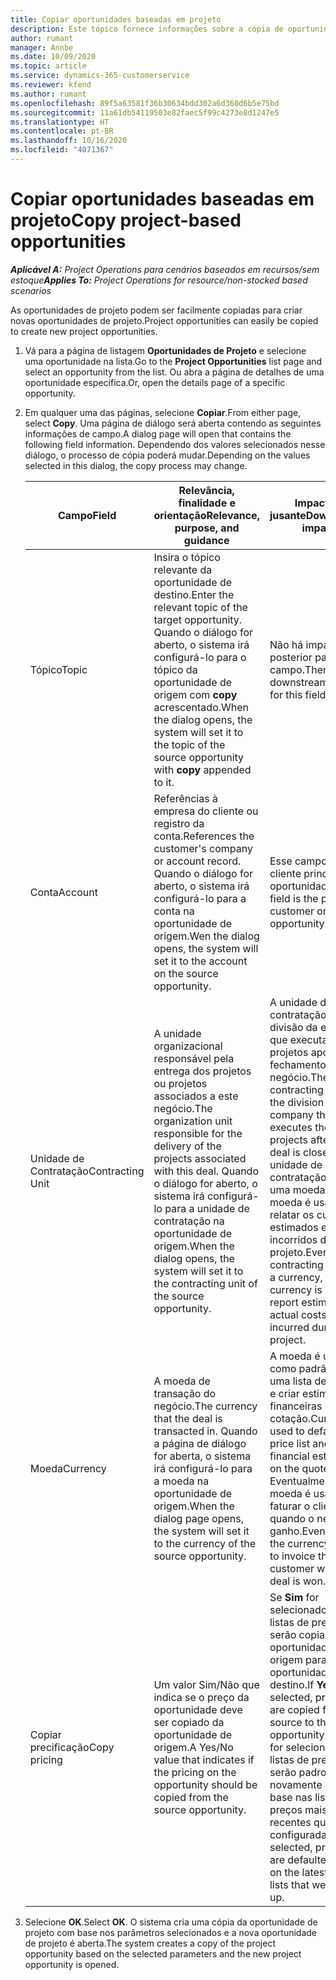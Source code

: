 ```yaml
---
title: Copiar oportunidades baseadas em projeto
description: Este tópico fornece informações sobre a cópia de oportunidades com base em projeto no Project Operations.
author: rumant
manager: Annbe
ms.date: 10/09/2020
ms.topic: article
ms.service: dynamics-365-customerservice
ms.reviewer: kfend
ms.author: rumant
ms.openlocfilehash: 89f5a63581f36b30634bdd302a6d360d6b5e75bd
ms.sourcegitcommit: 11a61db54119503e82faec5f99c4273e8d1247e5
ms.translationtype: HT
ms.contentlocale: pt-BR
ms.lasthandoff: 10/16/2020
ms.locfileid: "4071367"
---
```

# <a name="copy-project-based-opportunities"></a><span data-ttu-id="9d802-103">Copiar oportunidades baseadas em projeto</span><span class="sxs-lookup"><span data-stu-id="9d802-103">Copy project-based opportunities</span></span>

<span data-ttu-id="9d802-104">_**Aplicável A:** Project Operations para cenários baseados em recursos/sem estoque_</span><span class="sxs-lookup"><span data-stu-id="9d802-104">_**Applies To:** Project Operations for resource/non-stocked based scenarios_</span></span>


<span data-ttu-id="9d802-105">As oportunidades de projeto podem ser facilmente copiadas para criar novas oportunidades de projeto.</span><span class="sxs-lookup"><span data-stu-id="9d802-105">Project opportunities can easily be copied to create new project opportunities.</span></span> 

1. <span data-ttu-id="9d802-106">Vá para a página de listagem **Oportunidades de Projeto** e selecione uma oportunidade na lista.</span><span class="sxs-lookup"><span data-stu-id="9d802-106">Go to the **Project Opportunities** list page and select an opportunity from the list.</span></span> <span data-ttu-id="9d802-107">Ou abra a página de detalhes de uma oportunidade específica.</span><span class="sxs-lookup"><span data-stu-id="9d802-107">Or, open the details page of a specific opportunity.</span></span> 
2. <span data-ttu-id="9d802-108">Em qualquer uma das páginas, selecione **Copiar**.</span><span class="sxs-lookup"><span data-stu-id="9d802-108">From either page, select **Copy**.</span></span> <span data-ttu-id="9d802-109">Uma página de diálogo será aberta contendo as seguintes informações de campo.</span><span class="sxs-lookup"><span data-stu-id="9d802-109">A dialog page will open that contains the following field information.</span></span> <span data-ttu-id="9d802-110">Dependendo dos valores selecionados nesse diálogo, o processo de cópia poderá mudar.</span><span class="sxs-lookup"><span data-stu-id="9d802-110">Depending on the values selected in this dialog, the copy process may change.</span></span>

    | <span data-ttu-id="9d802-111">**Campo**</span><span class="sxs-lookup"><span data-stu-id="9d802-111">**Field**</span></span> | <span data-ttu-id="9d802-112">**Relevância, finalidade e orientação**</span><span class="sxs-lookup"><span data-stu-id="9d802-112">**Relevance, purpose, and guidance**</span></span> | <span data-ttu-id="9d802-113">**Impacto a jusante**</span><span class="sxs-lookup"><span data-stu-id="9d802-113">**Downstream impact**</span></span> |
    | --- | --- | --- |
    | <span data-ttu-id="9d802-114">Tópico</span><span class="sxs-lookup"><span data-stu-id="9d802-114">Topic</span></span> | <span data-ttu-id="9d802-115">Insira o tópico relevante da oportunidade de destino.</span><span class="sxs-lookup"><span data-stu-id="9d802-115">Enter the relevant topic of the target opportunity.</span></span> <span data-ttu-id="9d802-116">Quando o diálogo for aberto, o sistema irá configurá-lo para o tópico da oportunidade de origem com **copy** acrescentado.</span><span class="sxs-lookup"><span data-stu-id="9d802-116">When the dialog opens, the system will set it to the topic of the source opportunity with **copy** appended to it.</span></span> | <span data-ttu-id="9d802-117">Não há impacto posterior para esse campo.</span><span class="sxs-lookup"><span data-stu-id="9d802-117">There's no downstream impact for this field.</span></span> |
    | <span data-ttu-id="9d802-118">Conta</span><span class="sxs-lookup"><span data-stu-id="9d802-118">Account</span></span> | <span data-ttu-id="9d802-119">Referências à empresa do cliente ou registro da conta.</span><span class="sxs-lookup"><span data-stu-id="9d802-119">References the customer's company or account record.</span></span> <span data-ttu-id="9d802-120">Quando o diálogo for aberto, o sistema irá configurá-lo para a conta na oportunidade de origem.</span><span class="sxs-lookup"><span data-stu-id="9d802-120">Wen the dialog opens, the system will set it to the account on the source opportunity.</span></span> | <span data-ttu-id="9d802-121">Esse campo é o cliente principal da oportunidade.</span><span class="sxs-lookup"><span data-stu-id="9d802-121">This field is the primary customer on the opportunity.</span></span> |
    | <span data-ttu-id="9d802-122">Unidade de Contratação</span><span class="sxs-lookup"><span data-stu-id="9d802-122">Contracting Unit</span></span> | <span data-ttu-id="9d802-123">A unidade organizacional responsável pela entrega dos projetos ou projetos associados a este negócio.</span><span class="sxs-lookup"><span data-stu-id="9d802-123">The organization unit responsible for the delivery of the projects associated with this deal.</span></span> <span data-ttu-id="9d802-124">Quando o diálogo for aberto, o sistema irá configurá-lo para a unidade de contratação na oportunidade de origem.</span><span class="sxs-lookup"><span data-stu-id="9d802-124">When the dialog opens, the system will set it to the contracting unit of the source opportunity.</span></span> | <span data-ttu-id="9d802-125">A unidade de contratação é a divisão da empresa que executa os projetos após o fechamento do negócio.</span><span class="sxs-lookup"><span data-stu-id="9d802-125">The contracting unit is the division of the company that executes the projects after the deal is closed.</span></span> <span data-ttu-id="9d802-126">Cada unidade de contratação tem uma moeda, e essa moeda é usada para relatar os custos estimados e reais incorridos durante o projeto.</span><span class="sxs-lookup"><span data-stu-id="9d802-126">Every contracting unit has a currency, and this currency is used to report estimated and actual costs incurred during the project.</span></span> |
    | <span data-ttu-id="9d802-127">Moeda</span><span class="sxs-lookup"><span data-stu-id="9d802-127">Currency</span></span> | <span data-ttu-id="9d802-128">A moeda de transação do negócio.</span><span class="sxs-lookup"><span data-stu-id="9d802-128">The currency that the deal is transacted in.</span></span> <span data-ttu-id="9d802-129">Quando a página de diálogo for aberta, o sistema irá configurá-lo para a moeda na oportunidade de origem.</span><span class="sxs-lookup"><span data-stu-id="9d802-129">When the dialog page opens, the system will set it to the currency of the source opportunity.</span></span> | <span data-ttu-id="9d802-130">A moeda é usada como padrão para uma lista de preços e criar estimativas financeiras na cotação.</span><span class="sxs-lookup"><span data-stu-id="9d802-130">Currency is used to default a price list and build financial estimates on the quote.</span></span> <span data-ttu-id="9d802-131">Eventualmente, a moeda é usada para faturar o cliente quando o negócio é ganho.</span><span class="sxs-lookup"><span data-stu-id="9d802-131">Eventually, the currency is used to invoice the customer when the deal is won.</span></span> |
    | <span data-ttu-id="9d802-132">Copiar precificação</span><span class="sxs-lookup"><span data-stu-id="9d802-132">Copy pricing</span></span> | <span data-ttu-id="9d802-133">Um valor Sim/Não que indica se o preço da oportunidade deve ser copiado da oportunidade de origem.</span><span class="sxs-lookup"><span data-stu-id="9d802-133">A Yes/No value that indicates if the pricing on the opportunity should be copied from the source opportunity.</span></span> | <span data-ttu-id="9d802-134">Se **Sim** for selecionado, as listas de preços serão copiadas da oportunidade de origem para a oportunidade de destino.</span><span class="sxs-lookup"><span data-stu-id="9d802-134">If **Yes** is selected, price lists are copied from the source to the target opportunity.</span></span> <span data-ttu-id="9d802-135">Se **Não** for selecionado, as listas de preços serão padronizadas novamente com base nas listas de preços mais recentes que foram configuradas.</span><span class="sxs-lookup"><span data-stu-id="9d802-135">If **No** is selected, price lists are defaulted based on the latest price lists that were set up.</span></span> |

3. <span data-ttu-id="9d802-136">Selecione **OK**.</span><span class="sxs-lookup"><span data-stu-id="9d802-136">Select **OK**.</span></span> <span data-ttu-id="9d802-137">O sistema cria uma cópia da oportunidade de projeto com base nos parâmetros selecionados e a nova oportunidade de projeto é aberta.</span><span class="sxs-lookup"><span data-stu-id="9d802-137">The system creates a copy of the project opportunity based on the selected parameters and the new project opportunity is opened.</span></span>
